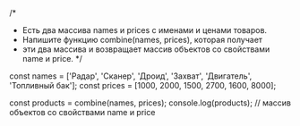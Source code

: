 /*
* Есть два массива names и prices с именами и ценами товаров.
* Напишите функцию combine(names, prices), которая получает 
* эти два массива и возвращает массив объектов со свойствами name и price. 
*/

const names = ['Радар', 'Сканер', 'Дроид', 'Захват', 'Двигатель', 'Топливный бак'];
const prices = [1000, 2000, 1500, 2700, 1600, 8000];

const products = combine(names, prices);
console.log(products); // массив объектов со свойствами name и price
